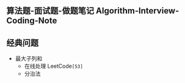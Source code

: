 ## 算法题-面试题-做题笔记 Algorithm-Interview-Coding-Note

## 经典问题

- 最大子列和
    - 在线处理 LeetCode`[53]`
    - 分治法







